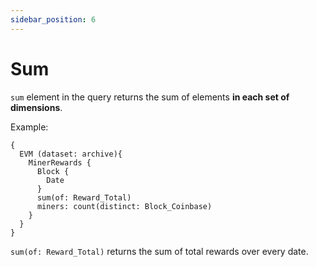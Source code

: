 ```yaml
---
sidebar_position: 6
---
```


#  Sum

 ```sum``` element in the query returns the sum of elements **in each set of dimensions**.

Example: 

```
{
  EVM (dataset: archive){
    MinerRewards {
      Block {
        Date
      }
      sum(of: Reward_Total)
      miners: count(distinct: Block_Coinbase)
    }
  }
}
```

```sum(of: Reward_Total)``` returns the sum of total rewards over every date.

